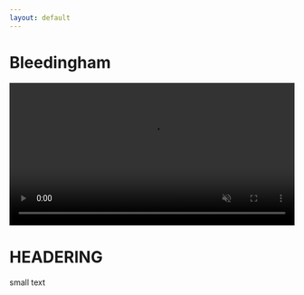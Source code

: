 ```yaml
---
layout: default
---
```

<div class="home">
    <h1 class="page-title">Bleedingham</h1>
    <video width="100%" height="auto" muted autoplay loop controls>
            <source src="{{ "/assets/vid/port/bleed.webm" | prepend: site.baseurl }}" type="video/webm">
        Your browser does not support the video tag.
    </video>
</div>

# HEADERING
small text
